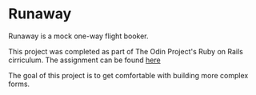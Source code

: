 # Runaway

Runaway is a mock one-way flight booker.

This project was completed as part of The Odin Project's Ruby on Rails cirriculum. 
The assignment can be found [here](https://www.theodinproject.com/paths/full-stack-ruby-on-rails/courses/ruby-on-rails/lessons/building-advanced-forms)

The goal of this project is to get comfortable with building more complex forms. 
